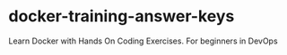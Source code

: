 


# docker-training-answer-keys
Learn Docker with Hands On Coding Exercises. For beginners in DevOps
